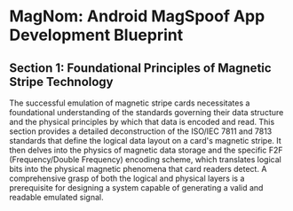 # MagNom: Android MagSpoof App Development Blueprint

## Section 1: Foundational Principles of Magnetic Stripe Technology

The successful emulation of magnetic stripe cards necessitates a foundational understanding of the standards governing their data structure and the physical principles by which that data is encoded and read. This section provides a detailed deconstruction of the ISO/IEC 7811 and 7813 standards that define the logical data layout on a card's magnetic stripe. It then delves into the physics of magnetic data storage and the specific F2F (Frequency/Double Frequency) encoding scheme, which translates logical bits into the physical magnetic phenomena that card readers detect. A comprehensive grasp of both the logical and physical layers is a prerequisite for designing a system capable of generating a valid and readable emulated signal.

